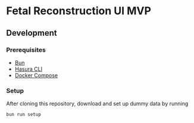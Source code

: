 # Fetal Reconstruction UI MVP

## Development

### Prerequisites

- [Bun](https://bun.sh/)
- [Hasura CLI](https://hasura.io/docs/2.0/hasura-cli/overview/)
- [Docker Compose](https://docs.docker.com/compose/)

### Setup

After cloning this repository, download and set up dummy data by running

```shell
bun run setup
```

